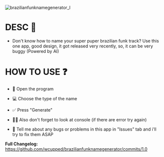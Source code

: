 ![brazilianfunknamegenerator_l](https://github.com/wcupped/brazilianfunknamegenerator/assets/134646828/af2c6907-2536-4364-b45a-2862e84a685e)

# DESC 📖
- Don't know how to name your super puper brazilian funk track? Use this one app, good design, it got released very recently, so, it can be very buggy (Powered by AI)

# HOW TO USE ❓
- 📂 Open the program

- 💻 Choose the type of the name

- ✅ Press "Generate"

- 🐱‍💻 Also don't forget to look at console (if there are error try again)

- 🦾 Tell me about any bugs or problems in this app in "Issues" tab and i'll try to fix them ASAP

**Full Changelog:** https://github.com/wcupped/brazilianfunknamegenerator/commits/1.0
